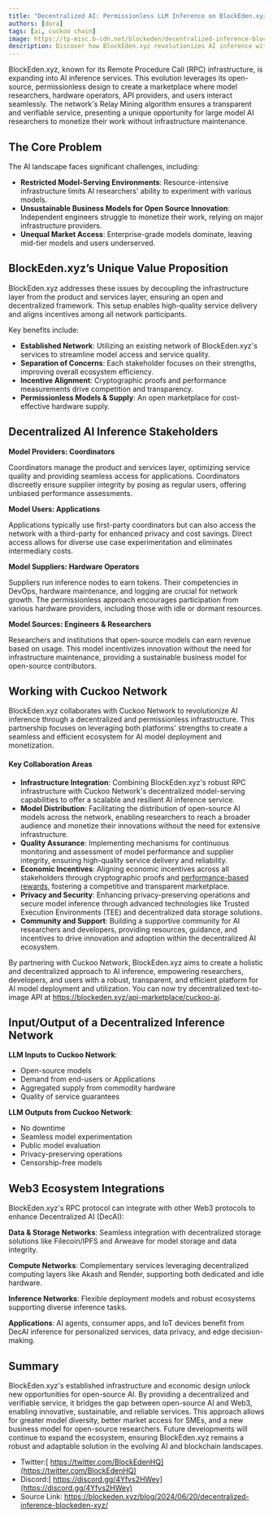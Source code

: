 ```yaml
---
title: "Decentralized AI: Permissionless LLM Inference on BlockEden.xyz"
authors: [dora]
tags: [ai, cuckoo chain]
image: https://tp-misc.b-cdn.net/blockeden/decentralized-inference-blockeden-xyz.webp
description: Discover how BlockEden.xyz revolutionizes AI inference with its decentralized, permissionless infrastructure. Learn about the benefits for AI researchers, hardware operators, and developers in this comprehensive overview of BlockEden.xyz's collaboration with Cuckoo Network on the unique approach to decentralized AI services.
---
```


BlockEden.xyz, known for its Remote Procedure Call (RPC) infrastructure, is expanding into AI inference services. This evolution leverages its open-source, permissionless design to create a marketplace where model researchers, hardware operators, API providers, and users interact seamlessly. The network's Relay Mining algorithm ensures a transparent and verifiable service, presenting a unique opportunity for large model AI researchers to monetize their work without infrastructure maintenance.

## The Core Problem

The AI landscape faces significant challenges, including:

- **Restricted Model-Serving Environments**: Resource-intensive infrastructure limits AI researchers' ability to experiment with various models.
- **Unsustainable Business Models for Open Source Innovation**: Independent engineers struggle to monetize their work, relying on major infrastructure providers.
- **Unequal Market Access**: Enterprise-grade models dominate, leaving mid-tier models and users underserved.

## BlockEden.xyz’s Unique Value Proposition

BlockEden.xyz addresses these issues by decoupling the infrastructure layer from the product and services layer, ensuring an open and decentralized framework. This setup enables high-quality service delivery and aligns incentives among all network participants.

Key benefits include:

- **Established Network**: Utilizing an existing network of BlockEden.xyz's services to streamline model access and service quality.
- **Separation of Concerns**: Each stakeholder focuses on their strengths, improving overall ecosystem efficiency.
- **Incentive Alignment**: Cryptographic proofs and performance measurements drive competition and transparency.
- **Permissionless Models & Supply**: An open marketplace for cost-effective hardware supply.

## Decentralized AI Inference Stakeholders

**Model Providers: Coordinators**

Coordinators manage the product and services layer, optimizing service quality and providing seamless access for applications. Coordinators discreetly ensure supplier integrity by posing as regular users, offering unbiased performance assessments.

**Model Users: Applications**

Applications typically use first-party coordinators but can also access the network with a third-party for enhanced privacy and cost savings. Direct access allows for diverse use case experimentation and eliminates intermediary costs.

**Model Suppliers: Hardware Operators**

Suppliers run inference nodes to earn tokens. Their competencies in DevOps, hardware maintenance, and logging are crucial for network growth. The permissionless approach encourages participation from various hardware providers, including those with idle or dormant resources.

**Model Sources: Engineers & Researchers**

Researchers and institutions that open-source models can earn revenue based on usage. This model incentivizes innovation without the need for infrastructure maintenance, providing a sustainable business model for open-source contributors.

## Working with Cuckoo Network

BlockEden.xyz collaborates with Cuckoo Network to revolutionize AI inference through a decentralized and permissionless infrastructure. This partnership focuses on leveraging both platforms' strengths to create a seamless and efficient ecosystem for AI model deployment and monetization.

#### Key Collaboration Areas

- **Infrastructure Integration**: Combining BlockEden.xyz's robust RPC infrastructure with Cuckoo Network's decentralized model-serving capabilities to offer a scalable and resilient AI inference service.
- **Model Distribution**: Facilitating the distribution of open-source AI models across the network, enabling researchers to reach a broader audience and monetize their innovations without the need for extensive infrastructure.
- **Quality Assurance**: Implementing mechanisms for continuous monitoring and assessment of model performance and supplier integrity, ensuring high-quality service delivery and reliability.
- **Economic Incentives**: Aligning economic incentives across all stakeholders through cryptographic proofs and [performance-based rewards](https://scan.cuckoo.network/token/0xdf0Fba4d78173C86a9D71B3Fbf79Bf2dbaE4b931), fostering a competitive and transparent marketplace.
- **Privacy and Security**: Enhancing privacy-preserving operations and secure model inference through advanced technologies like Trusted Execution Environments (TEE) and decentralized data storage solutions.
- **Community and Support**: Building a supportive community for AI researchers and developers, providing resources, guidance, and incentives to drive innovation and adoption within the decentralized AI ecosystem.

By partnering with Cuckoo Network, BlockEden.xyz aims to create a holistic and decentralized approach to AI inference, empowering researchers, developers, and users with a robust, transparent, and efficient platform for AI model deployment and utilization. You can now try decentralized text-to-image API at https://blockeden.xyz/api-marketplace/cuckoo-ai.

## Input/Output of a Decentralized Inference Network

**LLM Inputs to Cuckoo Network**:

- Open-source models
- Demand from end-users or Applications
- Aggregated supply from commodity hardware
- Quality of service guarantees

**LLM Outputs from Cuckoo Network**:

- No downtime
- Seamless model experimentation
- Public model evaluation
- Privacy-preserving operations
- Censorship-free models

## Web3 Ecosystem Integrations

BlockEden.xyz's RPC protocol can integrate with other Web3 protocols to enhance Decentralized AI (DecAI):

**Data & Storage Networks**: Seamless integration with decentralized storage solutions like Filecoin/IPFS and Arweave for model storage and data integrity.

**Compute Networks**: Complementary services leveraging decentralized computing layers like Akash and Render, supporting both dedicated and idle hardware.

**Inference Networks**: Flexible deployment models and robust ecosystems supporting diverse inference tasks.

**Applications**: AI agents, consumer apps, and IoT devices benefit from DecAI inference for personalized services, data privacy, and edge decision-making.

## Summary

BlockEden.xyz's established infrastructure and economic design unlock new opportunities for open-source AI. By providing a decentralized and verifiable service, it bridges the gap between open-source AI and Web3, enabling innovative, sustainable, and reliable services. This approach allows for greater model diversity, better market access for SMEs, and a new business model for open-source researchers. Future developments will continue to expand the ecosystem, ensuring BlockEden.xyz remains a robust and adaptable solution in the evolving AI and blockchain landscapes.

- Twitter:[ https://twitter.com/BlockEdenHQ](https://twitter.com/BlockEdenHQ)
- Discord:[ https://discord.gg/4Yfvs2HWey](https://discord.gg/4Yfvs2HWey)
- Source Link: https://blockeden.xyz/blog/2024/06/20/decentralized-inference-blockeden-xyz/
